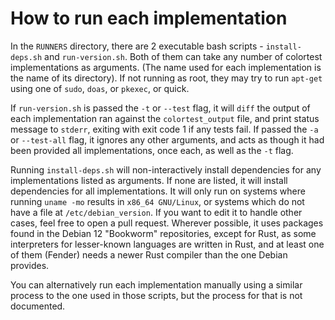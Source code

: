 <!--
SPDX-FileCopyrightText: 2024 Eli Array Minkoff

SPDX-License-Identifier: CC0-1.0
-->

# How to run each implementation

In the `RUNNERS` directory, there are 2 executable bash scripts -
`install-deps.sh` and `run-version.sh`. Both of them can take any number of
colortest implementations as arguments. (The name used for each implementation
is the name of its directory). If not running as root, they may try to run
`apt-get` using one of `sudo`, `doas`, or `pkexec`, or quick.

If `run-version.sh` is passed the `-t` or `--test` flag, it will `diff` the
output of each implementation ran against the `colortest_output` file, and
print status message to `stderr`, exiting with exit code 1 if any tests fail.
If passed the `-a` or `--test-all` flag, it ignores any other arguments, and
acts as though it had been provided all implementations, once each, as well as
the `-t` flag.

Running `install-deps.sh` will non-interactively install dependencies for any
implementations listed as arguments. If none are listed, it will install
dependencies for all implementations. It will only run on systems where running
`uname -mo` results in `x86_64 GNU/Linux`, or systems which do not have a file
at `/etc/debian_version`. If you want to edit it to handle other cases, feel
free to open a pull request. Wherever possible, it uses packages found in the
Debian 12 "Bookworm" repositories, except for Rust, as some interpreters for
lesser-known languages are written in Rust, and at least one of them (Fender)
needs a newer Rust compiler than the one Debian provides.

You can alternatively run each implementation manually using a similar process
to the one used in those scripts, but the process for that is not documented.
